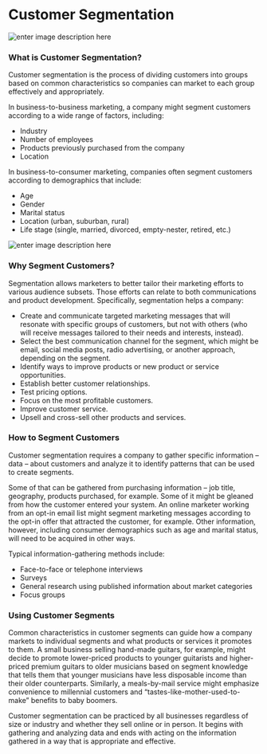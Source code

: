 # Customer Segmentation

![enter image description here](https://www.realviewdigital.com/wp-content/uploads/2016/11/audiencesegmentation.png)


### What is Customer Segmentation?

Customer segmentation is the process of dividing customers into groups based on common characteristics so companies can market to each group effectively and appropriately.

In business-to-business marketing, a company might segment customers according to a wide range of factors, including:

-   Industry
-   Number of employees
-   Products previously purchased from the company
-   Location

In business-to-consumer marketing, companies often segment customers according to demographics that include:

-   Age
-   Gender
-   Marital status
-   Location (urban, suburban, rural)
-   Life stage (single, married, divorced, empty-nester, retired, etc.)

![enter image description here](https://www.ebcg.com/wp-content/uploads/2017/09/Market-Segmentation-1-600x442.jpg)


###  Why Segment Customers?

Segmentation allows marketers to better tailor their marketing efforts to various audience subsets. Those efforts can relate to both communications and product development. Specifically, segmentation helps a company:

-   Create and communicate targeted marketing messages that will resonate with specific groups of customers, but not with others (who will receive messages tailored to their needs and interests, instead).
-   Select the best communication channel for the segment, which might be email, social media posts, radio advertising, or another approach, depending on the segment.
-   Identify ways to improve products or new product or service opportunities.
-   Establish better customer relationships.
-   Test pricing options.
-   Focus on the most profitable customers.
-   Improve customer service.
-   Upsell and cross-sell other products and services.

### How to Segment Customers

Customer segmentation requires a company to gather specific information – data – about customers and analyze it to identify patterns that can be used to create segments.

Some of that can be gathered from purchasing information – job title, geography, products purchased, for example. Some of it might be gleaned from how the customer entered your system. An online marketer working from an opt-in email list might segment marketing messages according to the opt-in offer that attracted the customer, for example. Other information, however, including consumer demographics such as age and marital status, will need to be acquired in other ways.

Typical information-gathering methods include:

-   Face-to-face or telephone interviews
-   Surveys
-   General research using published information about market categories
-   Focus groups

### Using Customer Segments

Common characteristics in customer segments can guide how a company markets to individual segments and what products or services it promotes to them. A small business selling hand-made guitars, for example, might decide to promote lower-priced products to younger guitarists and higher-priced premium guitars to older musicians based on segment knowledge that tells them that younger musicians have less disposable income than their older counterparts. Similarly, a meals-by-mail service might emphasize convenience to millennial customers and “tastes-like-mother-used-to-make” benefits to baby boomers.

Customer segmentation can be practiced by all businesses regardless of size or industry and whether they sell online or in person. It begins with gathering and analyzing data and ends with acting on the information gathered in a way that is appropriate and effective.
